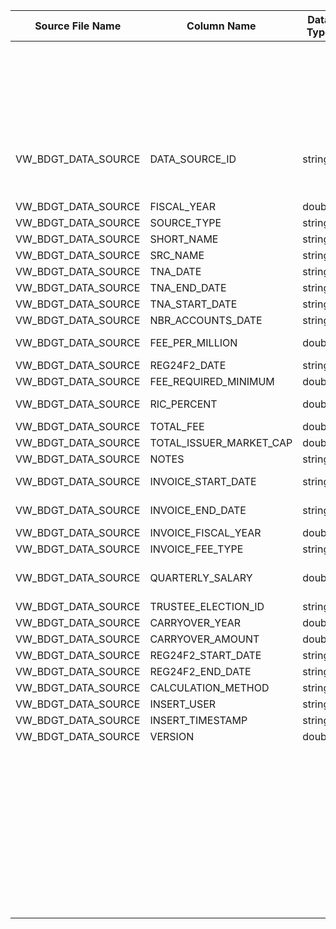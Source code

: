 |	Source File Name	|	Column Name	|	Data Type	|	Length	|	Precision	|	Nullable	|	PK	|	BK	|		|		|		|		|	Target Table Name	|	Column Name	|	Data Type	|	Length	|	Nullable	|	PK	|
|	---	|	---	|	---	|	---	|	---	|	---	|	---	|	---	|	---	|	---	|	---	|	---	|	---	|	---	|	---	|	---	|	---	|	---	|
|		|		|		|		|		|		|		|		|		|		|	"Update if data already present, else inert"	|		|		|		|		|		|		|		|
|	VW_BDGT_DATA_SOURCE	|	DATA_SOURCE_ID	|	string	|	100	|		|		|		|		|		|	Table Name: HDM.BUD_DATA_SOURCE_DIM <br>Condition: DATA_SRC_ID = DA TA_SOURCE_ID_out<br>Output Column: DATA_SRC_DIM_KEY	|		|		|	BUD_DATA_SOURCE_DIM	|	DATA_SRC_DIM_KEY	|	"number(p,s)"	|	10	|		|		|
|	VW_BDGT_DATA_SOURCE	|	FISCAL_YEAR	|	double	|	15	|		|		|		|		|	ltrim(rtrim(DATA_SOURCE_ID))	|		|		|		|	BUD_DATA_SOURCE_DIM	|	DATA_SRC_ID	|	nvarchar2	|	60	|		|		|
|	VW_BDGT_DATA_SOURCE	|	SOURCE_TYPE	|	string	|	30	|		|		|		|	FISCAL_YEAR	|		|		|		|		|	BUD_DATA_SOURCE_DIM	|	FISCL_YR	|	number	|	15	|		|		|
|	VW_BDGT_DATA_SOURCE	|	SHORT_NAME	|	string	|	30	|		|		|		|		|	ltrim(rtrim(SOURCE_TYPE))	|		|		|		|	BUD_DATA_SOURCE_DIM	|	SRC_TYPE	|	nvarchar2	|	60	|		|		|
|	VW_BDGT_DATA_SOURCE	|	SRC_NAME	|	string	|	100	|		|		|		|		|	ltrim(rtrim(SHORT_NAME))	|		|		|		|	BUD_DATA_SOURCE_DIM	|	SHRT_NM	|	nvarchar2	|	60	|		|		|
|	VW_BDGT_DATA_SOURCE	|	TNA_DATE	|	string	|	30	|		|		|		|		|	ltrim(rtrim(SRC_NAME))	|		|		|		|	BUD_DATA_SOURCE_DIM	|	SRC_NM	|	nvarchar2	|	100	|		|		|
|	VW_BDGT_DATA_SOURCE	|	TNA_END_DATE	|	string	|	30	|		|		|		|		|	"to_date(TNA_DATE,'YYYY-MM-DD')"	|		|		|		|	BUD_DATA_SOURCE_DIM	|	TNA_DT	|	date	|	19	|		|		|
|	VW_BDGT_DATA_SOURCE	|	TNA_START_DATE	|	string	|	30	|		|		|		|		|	"to_date(TNA_END_DATE,'YYYY-MM-DD')"	|		|		|		|	BUD_DATA_SOURCE_DIM	|	TNA_END_DT	|	date	|	19	|		|		|
|	VW_BDGT_DATA_SOURCE	|	NBR_ACCOUNTS_DATE	|	string	|	10	|		|		|		|		|	"to_date(TNA_START_DATE,'YYYY-MM-DD')"	|		|		|		|	BUD_DATA_SOURCE_DIM	|	TNA_STRT_DT	|	date	|	19	|		|		|
|	VW_BDGT_DATA_SOURCE	|	FEE_PER_MILLION	|	double	|	15	|		|		|		|		|	"to_date(NBR_ACCOUNTS_DATE,'YYYY-MM-DD')"	|		|		|		|	BUD_DATA_SOURCE_DIM	|	NBR_ACCTS_DT	|	date	|	19	|		|		|
|	VW_BDGT_DATA_SOURCE	|	REG24F2_DATE	|	string	|	30	|		|		|		|		|	"to_date(REG24F2_DATE,'YYYY-MM-DD')"	|		|		|		|	BUD_DATA_SOURCE_DIM	|	REG24F2_DT	|	date	|	19	|		|		|
|	VW_BDGT_DATA_SOURCE	|	FEE_REQUIRED_MINIMUM	|	double	|	15	|		|		|		|	NOTES	|		|		|		|		|	BUD_DATA_SOURCE_DIM	|	DATA_SRC_NTES	|	nvarchar2	|	2000	|		|		|
|	VW_BDGT_DATA_SOURCE	|	RIC_PERCENT	|	double	|	15	|		|		|		|		|	"to_date(INVOICE_START_DATE,'YYYY-MM-DD')"	|		|		|		|	BUD_DATA_SOURCE_DIM	|	INVC_STRT_DT	|	date	|	19	|		|		|
|	VW_BDGT_DATA_SOURCE	|	TOTAL_FEE	|	double	|	15	|		|		|		|		|	"to_date(INVOICE_END_DATE,'YYYY-MM-DD')"	|		|		|		|	BUD_DATA_SOURCE_DIM	|	INVC_END_DT	|	date	|	19	|		|		|
|	VW_BDGT_DATA_SOURCE	|	TOTAL_ISSUER_MARKET_CAP	|	double	|	15	|		|		|		|	INVOICE_FISCAL_YEAR	|		|		|		|		|	BUD_DATA_SOURCE_DIM	|	INVC_FISCL_YR	|	number	|	15	|		|		|
|	VW_BDGT_DATA_SOURCE	|	NOTES	|	string	|	2000	|		|		|		|	INVOICE_FEE_TYPE	|		|		|		|		|	BUD_DATA_SOURCE_DIM	|	INVC_FEE_TYPE	|	nvarchar2	|	30	|		|		|
|	VW_BDGT_DATA_SOURCE	|	INVOICE_START_DATE	|	string	|	10	|		|		|		|		|	"to_date(REG24F2_START_DATE,'YYYY-MM-DD')"	|		|		|		|	BUD_DATA_SOURCE_DIM	|	REG24F2_STRT_DT	|	nvarchar2	|	30	|		|		|
|	VW_BDGT_DATA_SOURCE	|	INVOICE_END_DATE	|	string	|	10	|		|		|		|		|	"to_date(REG24F2_END_DATE,'YYYY-MM-DD')"	|		|		|		|	BUD_DATA_SOURCE_DIM	|	REG24F2_END_DT	|	nvarchar2	|	30	|		|		|
|	VW_BDGT_DATA_SOURCE	|	INVOICE_FISCAL_YEAR	|	double	|	15	|		|		|		|	CALCULATION_METHOD	|		|		|		|		|	BUD_DATA_SOURCE_DIM	|	CALC_MTHD	|	nvarchar2	|	30	|		|		|
|	VW_BDGT_DATA_SOURCE	|	INVOICE_FEE_TYPE	|	string	|	30	|		|		|		|	INSERT_USER	|		|		|		|		|	BUD_DATA_SOURCE_DIM	|	INSR_USR	|	nvarchar2	|	30	|		|		|
|	VW_BDGT_DATA_SOURCE	|	QUARTERLY_SALARY	|	double	|	15	|		|		|		|		|	"ADD_TO_DATE(to_date('1970-01-01', 'YYYY-MM-DD'),'SS',to_bigint(INSERT_TIMESTAMP)/1000)"	|		|		|		|	BUD_DATA_SOURCE_DIM	|	INSR_TS	|	date	|	19	|		|		|
|	VW_BDGT_DATA_SOURCE	|	TRUSTEE_ELECTION_ID	|	string	|	100	|		|		|		|		|	"iif(isnull(VERSION),0,VERSION)"	|		|		|		|	BUD_DATA_SOURCE_DIM	|	VRSN	|	"number(p,s)"	|	8	|		|		|
|	VW_BDGT_DATA_SOURCE	|	CARRYOVER_YEAR	|	double	|	15	|		|		|		|		|	Y'	|		|		|		|	BUD_DATA_SOURCE_DIM	|	CURR_ROW_FLG	|	nvarchar2	|	1	|		|		|
|	VW_BDGT_DATA_SOURCE	|	CARRYOVER_AMOUNT	|	double	|	15	|		|		|		|		|	SYSDATE	|		|		|		|	BUD_DATA_SOURCE_DIM	|	ROW_STRT_DTTM	|	date	|	19	|		|		|
|	VW_BDGT_DATA_SOURCE	|	REG24F2_START_DATE	|	string	|	30	|		|		|		|		|		|		|		|		|	BUD_DATA_SOURCE_DIM	|	ROW_STOP_DTTM	|	date	|	19	|		|		|
|	VW_BDGT_DATA_SOURCE	|	REG24F2_END_DATE	|	string	|	30	|		|		|		|		|		|		|		|		|	BUD_DATA_SOURCE_DIM	|	ETL_LOAD_CYC_KEY	|	"number(p,s)"	|	10	|		|		|
|	VW_BDGT_DATA_SOURCE	|	CALCULATION_METHOD	|	string	|	30	|		|		|		|		|		|		|		|		|	BUD_DATA_SOURCE_DIM	|	SRC_SYS_ID	|	number	|	15	|		|		|
|	VW_BDGT_DATA_SOURCE	|	INSERT_USER	|	string	|	30	|		|		|		|		|		|		|		|		|		|		|		|		|		|		|
|	VW_BDGT_DATA_SOURCE	|	INSERT_TIMESTAMP	|	string	|	30	|		|		|		|		|		|		|		|		|		|		|		|		|		|		|
|	VW_BDGT_DATA_SOURCE	|	VERSION	|	double	|	15	|		|		|		|		|		|		|		|		|		|		|		|		|		|		|
|		|		|		|		|		|		|		|		|		|		|		|		|		|		|		|		|		|		|
|		|		|		|		|		|		|		|		|		|		|		|		|		|		|		|		|		|		|
|		|		|		|		|		|		|		|		|		|		|		|		|		|		|		|		|		|		|
|		|		|		|		|		|		|		|		|		|		|		|		|		|		|		|		|		|		|
|		|		|		|		|		|		|		|		|		|		|		|		|		|		|		|		|		|		|
|		|		|		|		|		|		|		|		|		|		|		|		|		|		|		|		|		|		|
|		|		|		|		|		|		|		|		|		|		|		|		|		|		|		|		|		|		|
|		|		|		|		|		|		|		|		|		|		|		|		|		|		|		|		|		|		|
|		|		|		|		|		|		|		|		|		|		|		|		|		|		|		|		|		|		|
|		|		|		|		|		|		|		|		|		|		|		|		|		|		|		|		|		|		|
|		|		|		|		|		|		|		|		|		|		|		|		|		|		|		|		|		|		|
|		|		|		|		|		|		|		|		|		|		|		|		|		|		|		|		|		|		|
|		|		|		|		|		|		|		|		|		|		|		|		|		|		|		|		|		|		|
|		|		|		|		|		|		|		|		|		|		|		|		|		|		|		|		|		|		|
|		|		|		|		|		|		|		|		|		|		|		|		|		|		|		|		|		|		|
|		|		|		|		|		|		|		|		|		|		|		|		|		|		|		|		|		|		|
|		|		|		|		|		|		|		|		|		|		|		|		|		|		|		|		|		|		|
|		|		|		|		|		|		|		|		|		|		|		|		|		|		|		|		|		|		|
|		|		|		|		|		|		|		|		|		|		|		|		|		|		|		|		|		|		|
|		|		|		|		|		|		|		|		|		|		|		|		|		|		|		|		|		|		|
|		|		|		|		|		|		|		|		|		|		|		|		|		|		|		|		|		|		|
|		|		|		|		|		|		|		|		|		|		|		|		|		|		|		|		|		|		|
|		|		|		|		|		|		|		|		|		|		|		|		|		|		|		|		|		|		|
|		|		|		|		|		|		|		|		|		|		|		|		|		|		|		|		|		|		|
|		|		|		|		|		|		|		|		|		|		|		|		|		|		|		|		|		|		|
|		|		|		|		|		|		|		|		|		|		|		|		|		|		|		|		|		|		|
|		|		|		|		|		|		|		|		|		|		|		|		|		|		|		|		|		|		|
|		|		|		|		|		|		|		|		|		|		|		|		|		|		|		|		|		|		|
|		|		|		|		|		|		|		|		|		|		|		|		|		|		|		|		|		|		|
|		|		|		|		|		|		|		|		|		|		|		|		|		|		|		|		|		|		|
|		|		|		|		|		|		|		|		|		|		|		|		|		|		|		|		|		|		|
|		|		|		|		|		|		|		|		|		|		|		|		|		|		|		|		|		|		|
|		|		|		|		|		|		|		|		|		|		|		|		|		|		|		|		|		|		|
|		|		|		|		|		|		|		|		|		|		|		|		|		|		|		|		|		|		|
|		|		|		|		|		|		|		|		|		|		|		|		|		|		|		|		|		|		|
|		|		|		|		|		|		|		|		|		|		|		|		|		|		|		|		|		|		|
|		|		|		|		|		|		|		|		|		|		|		|		|		|		|		|		|		|		|
|		|		|		|		|		|		|		|		|		|		|		|		|		|		|		|		|		|		|
|		|		|		|		|		|		|		|		|		|		|		|		|		|		|		|		|		|		|
|		|		|		|		|		|		|		|		|		|		|		|		|		|		|		|		|		|		|
|		|		|		|		|		|		|		|		|		|		|		|		|		|		|		|		|		|		|
|		|		|		|		|		|		|		|		|		|		|		|		|		|		|		|		|		|		|
|		|		|		|		|		|		|		|		|		|		|		|		|		|		|		|		|		|		|
|		|		|		|		|		|		|		|		|		|		|		|		|		|		|		|		|		|		|
|		|		|		|		|		|		|		|		|		|		|		|		|		|		|		|		|		|		|
|		|		|		|		|		|		|		|		|		|		|		|		|		|		|		|		|		|		|
